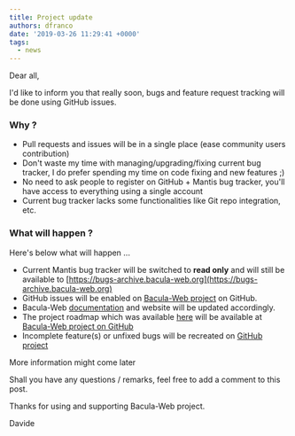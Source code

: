 ```yaml
---
title: Project update
authors: dfranco
date: '2019-03-26 11:29:41 +0000'
tags:
  - news
---
```

Dear all,

I'd like to inform you that really soon, bugs and feature request tracking will be done using GitHub issues.

<!--truncate-->

### Why ?

* Pull requests and issues will be in a single place (ease community users contribution)
* Don't waste my time with managing/upgrading/fixing current bug tracker, I do prefer spending my time on code fixing and new features ;)
* No need to ask people to register on GitHub + Mantis bug tracker, you'll have access to everything using a single account
* Current bug tracker lacks some functionalities like Git repo integration, etc.

### What will happen ?

Here's below what will happen ...

* Current Mantis bug tracker will be switched to **read only** and will still be available to [https://bugs-archive.bacula-web.org](https://bugs-archive.bacula-web.org)
* GitHub issues will be enabled on [Bacula-Web project](https://github.com/bacula-web/bacula-web) on GitHub.
* Bacula-Web [documentation](http://docs.bacula-web.org) and website will be updated accordingly.
* The project roadmap which was available [here](https://bugs.bacula-web.org/roadmap_page.php) will be available at [Bacula-Web project on GitHub](https://github.com/bacula-web/bacula-web/projects)
* Incomplete feature(s) or unfixed bugs will be recreated on [GitHub project](https://github.com/bacula-web/bacula-web/issues)

More information might come later

Shall you have any questions / remarks, feel free to add a comment to this post.

Thanks for using and supporting Bacula-Web project.

Davide
